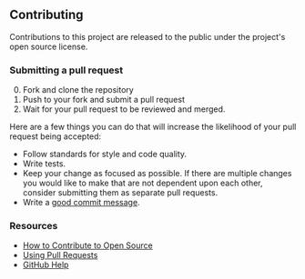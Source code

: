 ## Contributing

Contributions to this project are released to the public under the project's open source license.

### Submitting a pull request

0. Fork and clone the repository
1. Push to your fork and submit a pull request
2. Wait for your pull request to be reviewed and merged.

Here are a few things you can do that will increase the likelihood of your pull request being accepted:

- Follow standards for style and code quality.
- Write tests.
- Keep your change as focused as possible. If there are multiple changes you would like to make that are not dependent upon each other, consider submitting them as separate pull requests.
- Write a [good commit message](http://tbaggery.com/2008/04/19/a-note-about-git-commit-messages.html).

### Resources

- [How to Contribute to Open Source](https://opensource.guide/how-to-contribute/)
- [Using Pull Requests](https://help.github.com/articles/about-pull-requests/)
- [GitHub Help](https://help.github.com)
